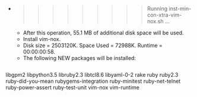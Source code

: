 * >>>>>>>>> Running inst-min-con-xtra-vim-nox.sh ...
  * After this operation, 55.1 MB of additional disk space will be used.
  * Install vim-nox.
  * Disk size = 2503120K. Space Used = 72988K. Runtime = 00:00:00:58.
  * The following NEW packages will be installed:
  ```bash
libgpm2 libpython3.5 libruby2.3 libtcl8.6 libyaml-0-2
rake ruby ruby2.3 ruby-did-you-mean rubygems-integration
ruby-minitest ruby-net-telnet ruby-power-assert ruby-test-unit vim-nox
vim-runtime
  ```
